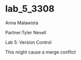 # lab_5_3308

Anna Malawista

Partner:Tyler Nevell

Lab 5: Version Control

This might cause a merge conflict
